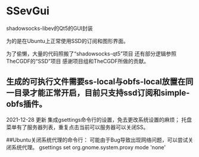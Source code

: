 # SSevGui
shadowsocks-libev的Qt5的GUI封装

为的是在Ubuntu上正常使用SSD的订阅和图形界面。

为了偷懒，大量的代码照搬了“shadowsocks-qt5”项目
还有部分逻辑参照TheCGDF的“SSD”项目
感谢项目组和TheCGDF所做的贡献。

生成的可执行文件需要ss-local与obfs-local放置在同一目录才能正常开启，目前只支持ssd订阅和simple-obfs插件。
----------------------------
2021-12-28 更新
集成gsettings命令行的设置，免去更改系统设置的麻烦；
托盘菜单有了服务器列表，重复点击当前可以服务器可以关闭SS。

##Ubuntu关闭系统代理的命令行：
可能由于Bug导致出现网络问题，可以尝试关闭系统代理。
gsettings set org.gnome.system.proxy mode 'none'

